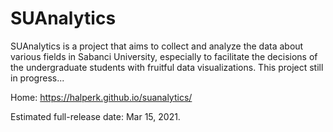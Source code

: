 # SUAnalytics
SUAnalytics is a project that aims to collect and analyze the data about various fields in Sabanci University, especially to facilitate the decisions of the undergraduate students with fruitful data visualizations. This project still in progress...

Home: https://halperk.github.io/suanalytics/

Estimated full-release date: Mar 15, 2021.
